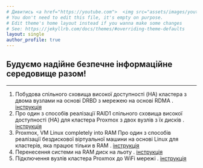 ```yaml
---
# Дивитись <a href="https://youtube.com">  <img src="assets/images/youtube.jpg" width="40" height="25" width="60" target="_blank" alt="Дивитись"></a>  
# You don't need to edit this file, it's empty on purpose.
# Edit theme's home layout instead if you wanna make some changes
# See: https://jekyllrb.com/docs/themes/#overriding-theme-defaults
layout: single
author_profile: true
---
```

## Будуємо надійне безпечне інформаційне середовище разом!
---
1. Побудова спільного сховища високої доступності (HA) кластера з двома вузлами на основі DRBD з мережею на основі RDMA . [інструкція](https://github.com/vidomenko-it/vidomenko-it.github.io/blob/main/_posts/2025-01-11-post-1.md) 
2. Про один з способів реалізації RAID1 спільного сховища високої доступності (HA) для кластера Proxmox з двох вузлів з їх дисків . [інструкція](https://github.com/vidomenko-it/vidomenko-it.github.io/blob/main/_posts/2025-01-12-post-2.md)
3. Proxmox, VM Linux completely into RAM Про один з способів реалізації бездискової віртуальної машини на основі Linux для кластерів, яка працює тільки в RAM . [інструкція](https://github.com/vidomenko-it/vidomenko-it.github.io/blob/main/_posts/2025-01-24-post-3.md)
4. Перенесення системи на RAM диск на льоту . [інструкція](https://github.com/vidomenko-it/vidomenko-it.github.io/blob/main/_posts/2025-01-24-post-4.md)
5. Підключення вузлів кластера Proxmox до WiFi мережі . [інструкція](https://github.com/vidomenko-it/vidomenko-it.github.io/blob/main/_posts/2025-01-24-post-5.md)

